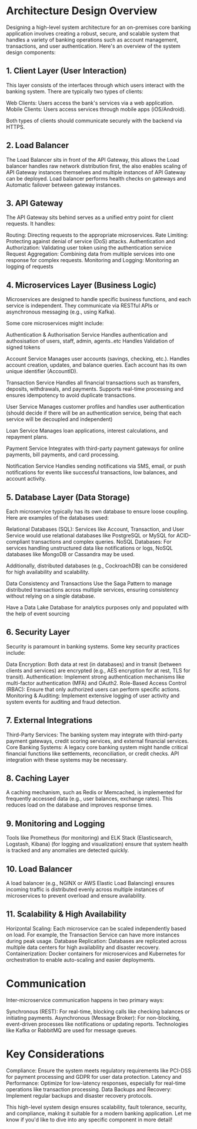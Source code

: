# Architecture Design Overview

Designing a high-level system architecture for an on-premises core banking application involves creating a robust, secure, and scalable system that handles a variety of banking operations such as account management, transactions, and user authentication. Here's an overview of the system design components:

## 1. Client Layer (User Interaction)

This layer consists of the interfaces through which users interact with the banking system. There are typically two types of clients:

Web Clients: Users access the bank's services via a web application.
Mobile Clients: Users access services through mobile apps (iOS/Android).

Both types of clients should communicate securely with the backend via HTTPS.

## 2. Load Balancer

The Load Balancer sits in front of the API Gateway, this allows the Load balancer handles raw network distribution first, the also enables scaling of API Gateway instances themselves and multiple instances of API Gateway can be deployed. Load balancer performs health checks on gateways
and Automatic failover between gateway instances.

## 3. API Gateway

The API Gateway sits behind serves as a unified entry point for client requests. It handles:

Routing: Directing requests to the appropriate microservices.
Rate Limiting: Protecting against denial of service (DoS) attacks.
Authentication and Authorization: Validating user token using the authentication service
Request Aggregation: Combining data from multiple services into one response for complex requests.
Monitoring and Logging: Monitoring an logging of requests

## 4. Microservices Layer (Business Logic)

Microservices are designed to handle specific business functions, and each service is independent. They communicate via RESTful APIs or asynchronous messaging (e.g., using Kafka).

Some core microservices might include:

Authentication & Authorisation Service
Handles authentication and authosisation of users, staff, admin, agents..etc
Handles Validation of signed tokens

Account Service
Manages user accounts (savings, checking, etc.).
Handles account creation, updates, and balance queries.
Each account has its own unique identifier (AccountID).

Transaction Service
Handles all financial transactions such as transfers, deposits, withdrawals, and payments.
Supports real-time processing and ensures idempotency to avoid duplicate transactions.

User Service
Manages customer profiles and handles user authentication (should decide if there will be an authentication service, being that each service will be decoupled and independent)

Loan Service
Manages loan applications, interest calculations, and repayment plans.

Payment Service
Integrates with third-party payment gateways for online payments, bill payments, and card processing.

Notification Service
Handles sending notifications via SMS, email, or push notifications for events like successful transactions, low balances, and account activity.

## 5. Database Layer (Data Storage)

Each microservice typically has its own database to ensure loose coupling. Here are examples of the databases used:

Relational Databases (SQL): Services like Account, Transaction, and User Service would use relational databases like PostgreSQL or MySQL for ACID-compliant transactions and complex queries.
NoSQL Databases: For services handling unstructured data like notifications or logs, NoSQL databases like MongoDB or Cassandra may be used.

Additionally, distributed databases (e.g., CockroachDB) can be considered for high availability and scalability.

Data Consistency and Transactions
Use the Saga Pattern to manage distributed transactions across multiple services, ensuring consistency without relying on a single database.

Have a Data Lake Database for analytics purposes only and populated with the help of event sourcing

## 6. Security Layer

Security is paramount in banking systems. Some key security practices include:

Data Encryption: Both data at rest (in databases) and in transit (between clients and services) are encrypted (e.g., AES encryption for at rest, TLS for transit).
Authentication: Implement strong authentication mechanisms like multi-factor authentication (MFA) and OAuth2.
Role-Based Access Control (RBAC): Ensure that only authorized users can perform specific actions.
Monitoring & Auditing: Implement extensive logging of user activity and system events for auditing and fraud detection.

## 7. External Integrations

Third-Party Services: The banking system may integrate with third-party payment gateways, credit scoring services, and external financial services.
Core Banking Systems: A legacy core banking system might handle critical financial functions like settlements, reconciliation, or credit checks. API integration with these systems may be necessary.

## 8. Caching Layer

A caching mechanism, such as Redis or Memcached, is implemented for frequently accessed data (e.g., user balances, exchange rates). This reduces load on the database and improves response times.

## 9. Monitoring and Logging

Tools like Prometheus (for monitoring) and ELK Stack (Elasticsearch, Logstash, Kibana) (for logging and visualization) ensure that system health is tracked and any anomalies are detected quickly.

## 10. Load Balancer

A load balancer (e.g., NGINX or AWS Elastic Load Balancing) ensures incoming traffic is distributed evenly across multiple instances of microservices to prevent overload and ensure availability.

## 11. Scalability & High Availability

Horizontal Scaling: Each microservice can be scaled independently based on load. For example, the Transaction Service can have more instances during peak usage.
Database Replication: Databases are replicated across multiple data centers for high availability and disaster recovery.
Containerization: Docker containers for microservices and Kubernetes for orchestration to enable auto-scaling and easier deployments.

# Communication

Inter-microservice communication happens in two primary ways:

Synchronous (REST): For real-time, blocking calls like checking balances or initiating payments.
Asynchronous (Message Broker): For non-blocking, event-driven processes like notifications or updating reports. Technologies like Kafka or RabbitMQ are used for message queues.

# Key Considerations

Compliance: Ensure the system meets regulatory requirements like PCI-DSS for payment processing and GDPR for user data protection.
Latency and Performance: Optimize for low-latency responses, especially for real-time operations like transaction processing.
Data Backups and Recovery: Implement regular backups and disaster recovery protocols.

This high-level system design ensures scalability, fault tolerance, security, and compliance, making it suitable for a modern banking application. Let me know if you'd like to dive into any specific component in more detail!
